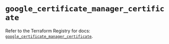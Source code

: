 # `google_certificate_manager_certificate`

Refer to the Terraform Registry for docs: [`google_certificate_manager_certificate`](https://registry.terraform.io/providers/hashicorp/google/6.37.0/docs/resources/certificate_manager_certificate).
